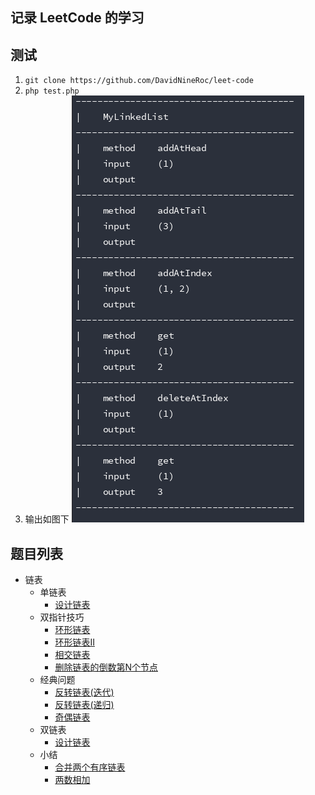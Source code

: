 ## 记录 LeetCode 的学习

## 测试
1. `git clone https://github.com/DavidNineRoc/leet-code`
2. `php test.php`
3. 输出如图下
![](media/linked-list.png)

## 题目列表
* 链表
    * 单链表
        * [设计链表](LinkedList/SinglyLinkedList/DesignLinkedList.php)
    * 双指针技巧
        * [环形链表](LinkedList/TwoPointerTechnique/LinkedListCycle.c)
        * [环形链表II](LinkedList/TwoPointerTechnique/LinkedListCycleII.c)
        * [相交链表](LinkedList/TwoPointerTechnique/IntersectionLinkedLists.c)
        * [删除链表的倒数第N个节点](LinkedList/TwoPointerTechnique/RemoveNthNodeFromEndOfList.c)
    * 经典问题
        * [反转链表(迭代)](LinkedList/ClassicProblems/ReverseLinkedList.c)
        * [反转链表(递归)](LinkedList/ClassicProblems/ReverseLinkedListII.c)
        * [奇偶链表](LinkedList/ClassicProblems/OddEvenLinkedList.c)
    * 双链表    
        * [设计链表](LinkedList/DoublyLinkedList/DesignLinkedList.php)
    * 小结
        * [合并两个有序链表](LinkedList/Conclusion/MergeTwoSortedLists.php)
        * [两数相加](LinkedList/Conclusion/AddTwoNumbers.php)

